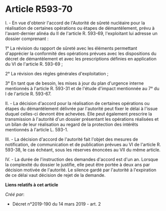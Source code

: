 # Article R593-70

I. - En vue d'obtenir l'accord de l'Autorité de sûreté nucléaire pour la réalisation de certaines opérations ou étapes de
démantèlement, prévu à l'avant-dernier alinéa du II de l'article R. 593-69, l'exploitant lui adresse un dossier comprenant :

1° La révision du rapport de sûreté avec les éléments permettant d'apprécier la conformité des opérations prévues avec les
dispositions du décret de démantèlement et avec les prescriptions définies en application du VI de l'article R. 593-69 ;

2° La révision des règles générales d'exploitation ;

3° En tant que de besoin, les mises à jour du plan d'urgence interne mentionnés à l'article R. 593-31 et de l'étude d'impact
mentionnée au 7° du I de l'article R. 593-67.

II. - La décision d'accord pour la réalisation de certaines opérations ou étapes du démantèlement délivrée par l'autorité
peut fixer le délai à l'issue duquel celles-ci devront être achevées. Elle peut également prescrire la transmission à
l'autorité d'un dossier présentant les opérations réalisées et un bilan de leur réalisation au regard de la protection des
intérêts mentionnés à l'article L. 593-1.

III. - La décision d'accord de l'autorité fait l'objet des mesures de notification, de communication et de publication
prévues au VI de l'article R. 593-38, le cas échéant, sous les réserves énoncées au VII du même article.

IV. - La durée de l'instruction des demandes d'accord est d'un an. Lorsque la complexité du dossier le justifie, elle peut
être portée à deux ans par décision motivée de l'autorité. Le silence gardé par l'autorité à l'expiration de ce délai vaut
décision de rejet de la demande.

**Liens relatifs à cet article**

_Créé par_:

  - Décret n°2019-190 du 14 mars 2019 - art. 2

